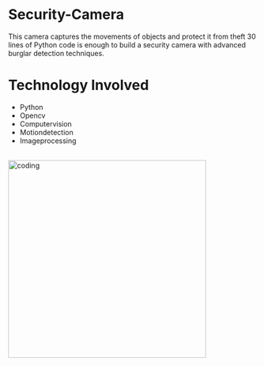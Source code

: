 # Security-Camera
This camera captures the movements of objects and protect it from theft 
30 lines of Python code is enough to build a security camera with advanced burglar detection techniques.
# Technology Involved
- Python 
- Opencv 
- Computervision 
- Motiondetection 
- Imageprocessing

<br> 
<img alt="coding" width="400" src="https://i.pinimg.com/originals/1d/19/80/1d19807590683341b67c770284e2d3e8.gif">


